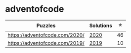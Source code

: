 # adventofcode

| Puzzles | Solutions | ⭐ |
| --- | --- | --- |
| <https://adventofcode.com/2020/> | [2020](2020/) | 46 |
| <https://adventofcode.com/2019/> | [2019](2019/) | 10 |
